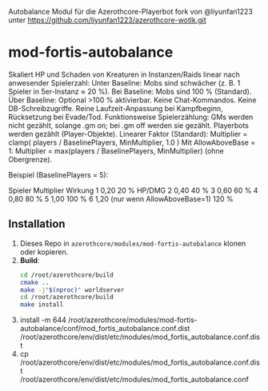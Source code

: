 
Autobalance Modul für die Azerothcore-Playerbot fork von @liyunfan1223 unter https://github.com/liyunfan1223/azerothcore-wotlk.git



# mod-fortis-autobalance

Skaliert HP und Schaden von Kreaturen in Instanzen/Raids linear nach anwesender Spielerzahl:
Unter Baseline: Mobs sind schwächer (z. B. 1 Spieler in 5er-Instanz ≈ 20 %).
Bei Baseline: Mobs sind 100 % (Standard).
Über Baseline: Optional >100 % aktivierbar.
Keine Chat-Kommandos. Keine DB-Schreibzugriffe. Reine Laufzeit-Anpassung bei Kampfbeginn, Rücksetzung bei Evade/Tod.
Funktionsweise
Spielerzählung: GMs werden nicht gezählt, solange .gm on; bei .gm off werden sie gezählt.
Playerbots werden gezählt (Player-Objekte).
Linearer Faktor (Standard):
Multiplier = clamp( players / BaselinePlayers, MinMultiplier, 1.0 )
Mit AllowAboveBase = 1: Multiplier = max(players / BaselinePlayers, MinMultiplier) (ohne Obergrenze).

Beispiel (BaselinePlayers = 5):

Spieler	Multiplier	Wirkung
1	0,20	20 % HP/DMG
2	0,40	40 %
3	0,60	60 %
4	0,80	80 %
5	1,00	100 %
6	1,20 (nur wenn AllowAboveBase=1)	120 %

## Installation
1. Dieses Repo in `azerothcore/modules/mod-fortis-autobalance` klonen oder kopieren.
2. **Build**:
   ```bash
   cd /root/azerothcore/build
   cmake ..
   make -j"$(nproc)" worldserver
   cd /root/azerothcore/build
   make install
3. install -m 644 /root/azerothcore/modules/mod-fortis-autobalance/conf/mod_fortis_autobalance.conf.dist \
  /root/azerothcore/env/dist/etc/modules/mod_fortis_autobalance.conf.dist
4. cp /root/azerothcore/env/dist/etc/modules/mod_fortis_autobalance.conf.dist \
   /root/azerothcore/env/dist/etc/modules/mod_fortis_autobalance.conf
